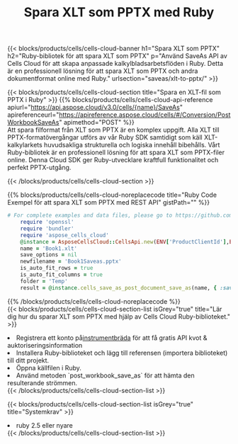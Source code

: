 ﻿---
title:  Spara XLT som PPTX med Ruby
description:  Använder Aspose.Cells Cloud SDK för Ruby för att spara XLT-formatfil som PPTX-formatfil.
kwords: Excel, Save XLT as PPTX, REST, Ruby
howto: How to save XLT as PPTX using Aspose.Cells Cloud Ruby library.
---
{{< blocks/products/cells/cells-cloud-banner h1="Spara XLT som PPTX" h2="Ruby-bibliotek för att spara XLT som PPTX" p="Använd SaveAs API av Cells Cloud för att skapa anpassade kalkylbladsarbetsflöden i Ruby. Detta är en professionell lösning för att spara XLT som PPTX och andra dokumentformat online med Ruby." urlsection="saveas/xlt-to-pptx/" >}}

{{< blocks/products/cells/cells-cloud-section title="Spara en XLT-fil som PPTX i Ruby" >}}
{{% blocks/products/cells/cells-cloud-api-reference apiurl="https://api.aspose.cloud/v3.0/cells/{name}/SaveAs" apireferenceurl="https://apireference.aspose.cloud/cells/#/Conversion/PostWorkbookSaveAs" apimethod="POST" %}}
<br/>
Att spara filformat från XLT som PPTX är en komplex uppgift. Alla XLT till PPTX-formatövergångar utförs av vår Ruby SDK samtidigt som käll XLT-kalkylarkets huvudsakliga strukturella och logiska innehåll bibehålls. Vårt Ruby-bibliotek är en professionell lösning för att spara XLT som PPTX-filer online. Denna Cloud SDK ger Ruby-utvecklare kraftfull funktionalitet och perfekt PPTX-utgång.

{{< /blocks/products/cells/cells-cloud-section >}}

{{% blocks/products/cells/cells-cloud-noreplacecode title="Ruby Code Exempel för att spara XLT som PPTX med REST API" gistPath="" %}}
  
```ruby
# For complete examples and data files, please go to https://github.com/aspose-cells-cloud/aspose-cells-cloud-ruby/
    require 'openssl'
    require 'bundler'
    require 'aspose_cells_cloud'
    @instance = AsposeCellsCloud::CellsApi.new(ENV['ProductClientId'],ENV['ProductClientSecret'])
    name = 'Book1.xlt'
    save_options = nil
    newfilename = 'Book1Saveas.pptx'
    is_auto_fit_rows = true
    is_auto_fit_columns = true
    folder = 'Temp'
    result = @instance.cells_save_as_post_document_save_as(name, { :save_options=>save_options, :newfilename=>(folder+"/"+newfilename), :is_auto_fit_rows=>is_auto_fit_rows, :is_auto_fit_columns=>is_auto_fit_columns, :folder=>folder})
```
  
{{% /blocks/products/cells/cells-cloud-noreplacecode %}}
<br/>
{{< blocks/products/cells/cells-cloud-section-list isGrey="true" title="Lär dig hur du sparar XLT som PPTX med hjälp av Cells Cloud Ruby-biblioteket." >}}
<li> Registrera ett konto på<a href="https://dashboard.aspose.cloud/">instrumentbräda</a> för att få gratis API kvot & auktoriseringsinformation</li>
<li>Installera Ruby-biblioteket och lägg till referensen (importera biblioteket) till ditt projekt.</li>
<li>Öppna källfilen i Ruby.</li>
<li>Använd metoden `post_workbook_save_as` för att hämta den resulterande strömmen.</li>
{{< /blocks/products/cells/cells-cloud-section-list >}}

{{< blocks/products/cells/cells-cloud-section-list isGrey="true" title="Systemkrav" >}}
<li>ruby 2.5 eller nyare</li>
{{< /blocks/products/cells/cells-cloud-section-list >}}
